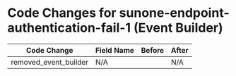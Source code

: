 # Code Changes for sunone-endpoint-authentication-fail-1 (Event Builder)

| Code Change | Field Name | Before | After |
|-------------|------------|--------|-------|
| removed_event_builder | N/A |  | N/A |